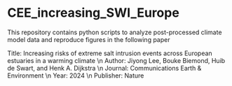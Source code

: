 # CEE_increasing_SWI_Europe

This repository contains python scripts to analyze post-processed climate model data and reproduce figures in the following paper

Title: Increasing risks of extreme salt intrusion events across European estuaries in a warming climate \n
Author: Jiyong Lee, Bouke Biemond, Huib de Swart, and Henk A. Dijkstra \n
Journal: Communications Earth & Environment \n
Year: 2024 \n
Publisher: Nature
